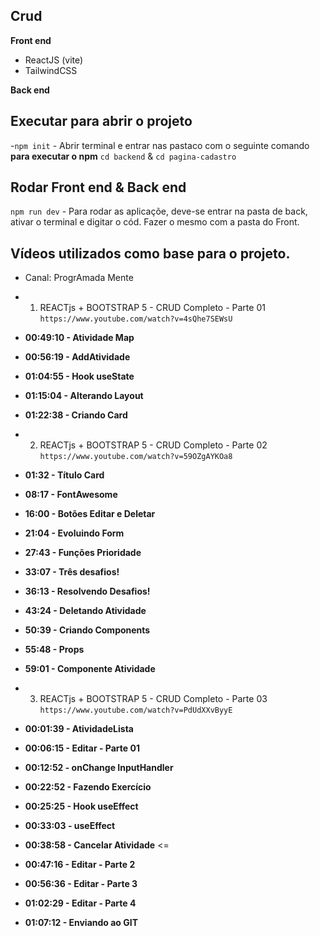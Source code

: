 ## Crud ##

**Front end**
- ReactJS (vite)
- TailwindCSS

**Back end**


## Executar para abrir o projeto

-`npm init` - Abrir terminal e entrar nas pastaco com o seguinte comando **para executar o npm** `cd backend` & `cd pagina-cadastro`

## Rodar Front end & Back end
`npm run dev` - Para rodar as aplicaçõe, deve-se entrar na pasta de back, ativar o terminal e digitar o cód. Fazer o mesmo com a pasta do Front.

## Vídeos utilizados como base para o projeto.
- Canal: ProgrAmada Mente
- 1. REACTjs + BOOTSTRAP 5 - CRUD Completo - Parte 01
`https://www.youtube.com/watch?v=4sQhe7SEWsU`
- **00:49:10 - Atividade Map**
- **00:56:19 - AddAtividade**
- **01:04:55 - Hook useState**
- **01:15:04 - Alterando Layout**
- **01:22:38 - Criando Card**

- 2. REACTjs + BOOTSTRAP 5 - CRUD Completo - Parte 02
`https://www.youtube.com/watch?v=59OZgAYKOa8`
- **01:32 - Título Card**
- **08:17 - FontAwesome**
- **16:00 - Botões Editar e Deletar**
- **21:04 - Evoluindo Form**
- **27:43 - Funções Prioridade**
- **33:07 - Três desafios!**
- **36:13 - Resolvendo Desafios!**
- **43:24 - Deletando Atividade**
- **50:39 - Criando Components**
- **55:48 - Props**
- **59:01 - Componente Atividade**


- 3. REACTjs + BOOTSTRAP 5 - CRUD Completo - Parte 03
`https://www.youtube.com/watch?v=PdUdXXvByyE`
- **00:01:39 - AtividadeLista**
- **00:06:15 - Editar - Parte 01**
- **00:12:52 - onChange InputHandler**
- **00:22:52 - Fazendo Exercício** 
- **00:25:25 - Hook useEffect**
- **00:33:03 - useEffect**
- **00:38:58 - Cancelar Atividade** <=
- **00:47:16 - Editar - Parte 2**
- **00:56:36 - Editar - Parte 3**
- **01:02:29 - Editar - Parte 4**
- **01:07:12 - Enviando ao GIT**